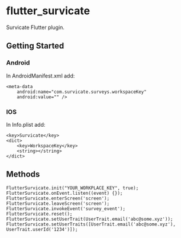 # flutter_survicate

Survicate Flutter plugin.

## Getting Started

### Android

In AndroidManifest.xml add:

```
<meta-data
    android:name="com.survicate.surveys.workspaceKey"
    android:value="" />
```

### IOS

In Info.plist add:

```
<key>Survicate</key>
<dict>
    <key>WorkspaceKey</key>
    <string></string>
</dict>
```

## Methods
```
FlutterSurvicate.init("YOUR_WORKPLACE_KEY", true);
FlutterSurvicate.onEvent.listen((event) {});
FlutterSurvicate.enterScreen('screen');
FlutterSurvicate.leaveScreen('screen');
FlutterSurvicate.invokeEvent('survey_event');
FlutterSurvicate.reset();
FlutterSurvicate.setUserTrait(UserTrait.email('abc@some.xyz'));
FlutterSurvicate.setUserTraits([UserTrait.email('abc@some.xyz'), UserTrait.userId('1234')]);
```